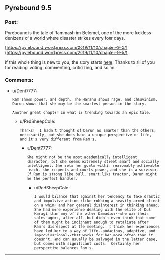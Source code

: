 ## Pyrebound 9.5

### Post:

Pyrebound is the tale of Rammash im-Belemel, one of the more luckless denizens of a world where disaster strikes every four days.

[https://pyrebound.wordpress.com/2019/11/10/chapter-9-5/](https://pyrebound.wordpress.com/2019/11/10/chapter-9-5/)

If this whole thing is new to you, the story starts [here](https://pyrebound.wordpress.com/2019/01/17/one-a-child-of-the-hearth/).  Thanks to all of you for reading, voting, commenting, criticizing, and so on.

### Comments:

- u/Dent7777:
  ```
  Ram shows power, and depth. The Haranu shows rage, and chauvinism. Darun shows that she may be the smartest person in the story.

  Another great chapter in what is trending towards an epic tale.
  ```

  - u/RedSheepCole:
    ```
    Thanks!  I hadn't thought of Darun as smarter than the others, necessarily, but she does have a unique perspective on life, and it's very different from Ram's.
    ```

    - u/Dent7777:
      ```
      She might not be the most academically intelligent character, but she seems extremely street smart and socially intelligent. She sets her goals within reasonably achievable reach, she respects and courts power, and she is a survivor. If Ram is strong like bull, smart like tractor, Darun might be the perfect handler.
      ```

      - u/RedSheepCole:
        ```
        I would balance that against her tendency to take drastic and impulsive action (like robbing a heavily armed client on a whim) and her general disinterest in thinking ahead.  She had more experience dealing with the elite of Dul Karagi than any of the other Damadzus--she was their sales agent, after all--but didn't even think that some of them might be indignant enough to retaliate after Ram's disrespect at the meeting.  I think her experiences have led her to a way of life--audacious, adaptive, and improvisational--that works for her more often than it doesn't, and can usually be salvaged in the latter case, but comes with significant costs.  Certainly her perspective balances Ram's.
        ```

---

